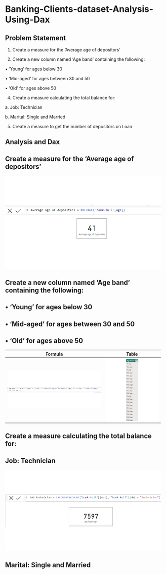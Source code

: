 # Banking-Clients-dataset-Analysis-Using-Dax
## Problem Statement
1.	Create a measure for the ‘Average age of depositors’

2.	Create a new column named ‘Age band’ containing the following:
   
 •	‘Young’ for ages below 30

 •	‘Mid-aged’ for ages between 30 and 50

 •	‘Old’ for ages above 50

4.	Create a measure calculating the total balance for:

a.	Job: Technician

b.	Marital: Single and Married

5.	Create a measure to get the number of depositors on Loan
## Analysis and Dax
## Create a measure for the ‘Average age of depositors’
![](average_age.png)

## Create a new column named ‘Age band’ containing the following:
   
## •	‘Young’ for ages below 30

## •	‘Mid-aged’ for ages between 30 and 50

## •	‘Old’ for ages above 50
Formula                             |          Table
:----------------------------------:|:----------------:
![](Formula_age_band.png)           |     ![](age_band.png)

## Create a measure calculating the total balance for:
## Job: Technician
![](techno.png)

## Marital: Single and Married


